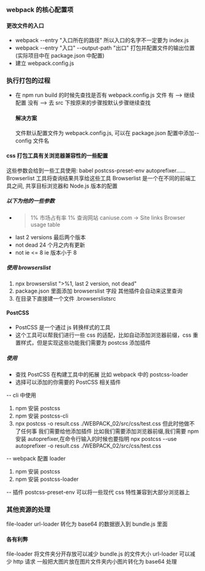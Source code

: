 ### webpack 的核心配置项

#### 更改文件的入口

- webpack --entry "入口所在的路径" 所以入口的名字不一定要为 index.js
- webpack --entry "入口" --output-path "出口" 打包并配置文件的输出位置 (实际项目中在 package.json 中配置)
- 建立 webpack.config.js

### 执行打包的过程

- 在 npm run build 的时候先查找是否有 webpack.config.js 文件
  有 --> 继续配置
  没有 --> 去 src 下按原来的步骤按默认步骤继续查找

  #### 解决方案

  文件默认配置文件为 webpack.config.js, 可以在 package.json 配置中添加--config 文件名

#### css 打包工具有关浏览器兼容性的一些配置

这些参数会给到一些工具使用: babel postcss-preset-env autoprefixer......
Browserlist 工具将查询结果共享给这些工具
Browserlist 是一个在不同的前端工具之间, 共享目标浏览器和 Node.js 版本的配置

##### 以下为他的一些参数

- > 1% 市场占有率 1% 查询网站 caniuse.com -> Site links Browser usage table
- last 2 versions 最后两个版本
- not dead 24 个月之内有更新
- not ie <= 8 ie 版本小于 8

##### 使用 browserslist

1. npx browserslist ">%1, last 2 version, not dead"
2. package.json 里面添加 browserslist 字段 其他插件会自动来这里查询
3. 在目录下直接建一个文件 .browserslistsrc

#### PostCSS

- PostCSS 是一个通过 js 转换样式的工具
- 这个工具可以帮我们进行一些 css 的适配，比如自动添加浏览器前缀，css 重置样式，但是实现这些功能我们需要为 postcss 添加插件

##### 使用

- 查找 PostCSS 在构建工具中的拓展 比如 webpack 中的 postcss-loader
- 选择可以添加的你需要的 PostCSS 相关插件

--
cli 中使用

1. npm 安装 postcss
2. npm 安装 postcss-cli
3. npx postcss -o result.css ./WEBPACK_02/src/css/test.css 但此时他做不了任何事 我们需要给他添加插件
   比如我们需要添加浏览器前缀,我们需要 npm 安装 autoprefixer,在命令行输入的时候也要指明
   npx postcss --use autoprefixer -o result.css ./WEBPACK_02/src/css/test.css

--
webpack 配置 loader

1. npm 安装 postcss
2. npm 安装 postcss-loader

--
插件 postcss-preset-env 可以将一些现代 css 特性兼容到大部分浏览器上

### 其他资源的处理

file-loader
url-loader 转化为 base64 的数据嵌入到 bundle.js 里面

#### 各有利弊

file-loader 将文件夹分开存放可以减少 bundle.js 的文件大小
url-loader 可以减少 http 请求
一般把大图片放在图片文件夹内小图片转化为 base64 处理
